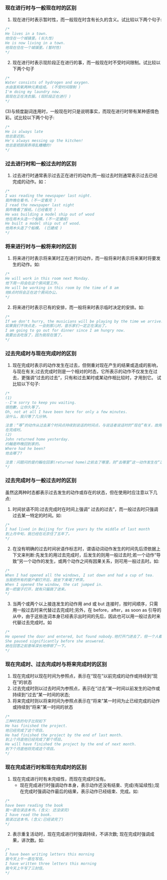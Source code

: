 ### 现在进行时与一般现在时的区别

1. 现在进行时表示暂时性，而一般现在时含有长久的含义。试比较以下两个句子:

```c
/*
He lives in a town.
他住在一个城镇里。(长久性)
He is now living in a town.
他现在住在一个城镇里。(暂时性)
*/
```

2. 现在进行时表示现阶段正在进行的事，而一般现在时不受时间限制。试比较以下两个句子

```c
/*
Water consists of hydrogen and oxygen.
水由氢和氧两种元素组成。 (不受时间限制 )
I'm doing my laundry now.
我现在正在洗衣服。(现阶段正在进行 )
*/
```

(3)与频度副词连用时，一般现在时只是说明事实，而现在进行时带有某种感情色彩。试比较以下两个句子:

```c
/*
He is always late
他总是迟到。
He's always messing up the kitchen!
他总是把厨房弄得乱糟糟的!
*/
```

### 过去进行时和一般过去时的区别

1. 过去进行时通常表示过去正在进行的动作;而一般过去时则通常表示过去已经完成的动作。如：

```c
/*
I was reading the newspaper last night.
我昨晚在看书。(不一定看完 )
I read the newspaper last night
我昨晚看了报纸。(已经看完 )
He was building a model ship out of wood
他在用木头造一个船模。(不一定建成)
He built a model ship out of wood.
他用木头造了个船模。 (已建成 )
*/
```

### 将来进行时与一般将来时的区别

1. 将来进行时表示将来某时正在进行的动作，而一般将来时表示将来某时将要发生的动作。如:

```c
/*
He will work in this room next Monday.
他下周一将会在这个房间里工作。
He will be working in this room by the time of 8 am
他8点时将会正在这个房间办公。
*/
```

2. 将来进行时表示已有的安排，而一般将来时表示临时决定的安排。如:

```c
/*
If we don't hurry, the musicians will be playing by the time we arrive.
如果我们不快点走，一会到那儿时，音乐家们一定正在演出了。
I am going to go out for dinner since I am hungry now.
我要出去吃饭了，因为我现在饿了。
*/
```

### 过去完成时与现在完成时的区别

1. 现在完成时表示的动作发生在过去，但侧重对现在产生的结果或造成的影响，与现在有关;过去完成时则是一个相对的时态，它所表示的动作不仅发生在过去，更强调“过去的过去”，只有和过去某时或某动作相比较时，才用到它。
   试比较以下句子:

```c
/*
(1)
--I'm sorry to keep you waiting.
很抱歉，让你久等了。
Oh, not at all I have been here for only a few minutes.
没什么，我只等了几分钟。

注意：“等”的动作从过去某个时间点持续到说话的时间点，与说话者说话时的“现在”有关，故用现
在完成时。
(2)
John returned home yesterday.
约翰是昨晚回到家的。
Where had he been?
他去哪了?

注意：问题问的是约翰在回家(returned home)之前去了哪里，则“去哪里”这一动作发生在“过去的过去”，所以用过去完成时。
*/
```

### 过去完成时与一般过去时的区别

虽然这两种时态都表示过去发生的动作或存在的状态，但在使用时应注意以下几点:

1. 时间状语不同:过去完成时在时间上强调“ 过去的过去”，而一般过去时只强调过去某一特定的时间。如:

```c
/*
I had lived in Beijing for five years by the middle of last month
到上月中旬，我已经在北京住了五年了。
*/
```

2. 在没有明确的过去时间状语作标志时，谓语动词动作发生的时间先后须依据上下文来判断:先发生的用过去完成时，后发生的则用一般过去时;若一个动作“导致”另一个动作的发生，或两个动作之间有因果关系，则可用一般过去时。如:

```c
/*
When I had opened all the windows, I sat down and had a cup of tea.
当我把所有的窗户都打开后，就坐下来喝了杯茶。
When I opened the window, the cat jumped in.
我一把窗子打开，就有只猫跳了进来。
*/
```

3. 当两个或两个以上接连发生的动作用 and 或 but 连接时，按时间顺序，只需用一般过去时来代替过去完成时;另外，在 before，after，as soon as 引导的从中，由于这些连词本身已经表示出时间的先后，因此也可以用一般过去时来代替过去完成时。如

```c
/*
He opened the door and entered, but found nobody.他打开门进去了，但一个人都没看见。
She paused significantly before she answered.
她在回答之前意味深长地停顿了一下。
*/
```

### 现在完成时、过去完成时与将来完成时的区别

1. 现在完成时以现在时间为参照点，表示在“现在”以前完成的动作或持续到“现在”的状态
2. 过去完成时则以过去时间为参照点，表示在“过去”某一时间以前发生的动作或持续到“过去”某一时间的状态;
3. 将来完成时则以将来时间为参照点表示在“将来”某一时间为止已经完成的动作或持续到“将来”某一时间的状态

```c
/*
三种时态的句子比较如下
He has finished the project.
他已经完成了这个项目。
He had finished the project by the end of last month.
到上个月底他已经完成了那个项目。
He will have finished the project by the end of next month.
到下个月底他将完成这个项目。
*/
```

### 现在完成进行时和现在完成时的区别

1. 现在完成进行时有未完结性，而现在完成时没有。
   - 现在完成进行时强调动作本身，表示动作还没有结束、完成(有延续性);现在完成时强调动作最后的结果，表示动作已经结束、完成。如:

```c
/*
have been reading the book
我一直在读这本书。(含义: 还没读完)
I have read the book.
我读过这本书。(含义:已经读完了)
*/
```

2. 表示重复活动时，现在完成进行时强调持续，不讲次数; 现在完成时强调成果，讲次数。如:

```c
/*
I have been writing letters this morning
我今天上午一直在写信。
I have written three letters this morning
我今天上午写了三封信。
*/
```
